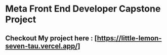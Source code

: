 # Meta Front End Developer Capstone Project

## Checkout My project here : [https://little-lemon-seven-tau.vercel.app/]
